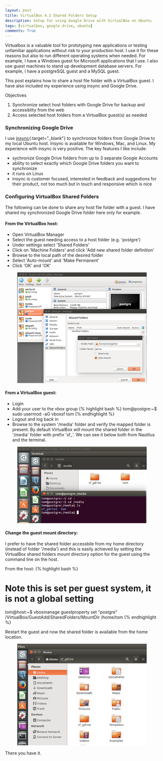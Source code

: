 ```yaml
---
layout: post
title: VirtualBox 4.3 Shared Folders Setup
description: Setup for using Google Drive with VirtualBox on Ubuntu
tags: [virtualbox, google drive, ubuntu]
comments: True
---
```

Virtualbox is a valuable tool for prototyping new applications or testing unfamiliar applications without risk to your production host. I use it for these reasons but also to run different operating systems when needed. For example, I have a Windows guest for Microsoft applications that I use. I also use guest machines to stand up development database servers. For example, I have a postgreSQL guest and a MySQL guest. 

This post explains how to share a host file folder with a VirtualBox guest. I have also included my experience using insync and Google Drive.

Objectives

1. Synchronize select host folders with Google Drive for backup and accessiblity from the web
2. Access selected host folders from a VirtualBox guest(s) as needed

### Synchronizing Google Drive
I use [insync](https://www.insynchq.com/){:target="_blank"} to synchronize folders from Google Drive to my local Ubuntu host. Insync is available for Windows, Mac, and Linux. My experience with insync is very positive. The key features I like include:

* sychronize Google Drive folders from up to 3 separate Google Accounts
* ability to select exactly which Google Drive folders you want to synchronize
* it runs on Linux
* insync is customer focused, interested in feedback and suggestions for their product, not too much but in touch and responsive which is nice


### Configuring VirtualBox Shared Folders

The following can be done to share any host file folder with a guest. I have shared my synchronized Google Drive folder here only for example.

#### From the VirtualBox host:

* Open VirtualBox Manager
* Select the guest needing access to a host folder (e.g. 'postgre')
* Under settings select 'Shared Folders'
* Click on 'Machine Folders' and click 'Add new shared folder definition'
* Browse to the local path of the desired folder
* Select 'Auto-mount' and 'Make Permanent'
* Click 'OK' and 'OK'

<figure><a><img src="/images/vbxshrdfldr1.png"></a>
<figcaption></figcaption>
</figure>

#### From a VirtualBox guest:

* Login
* Add your user to the vbox group 
{% highlight bash %}
tom@postgre:~$ sudo usermod -aG vboxsf tom 
{% endhighlight %}
* Logout and log back in
* Browse to the system '/media' folder and verify the mapped folder is present. By default VirtualBox will mount the shared folder in the '/media' folder with prefix 'sf_'. We can see it below both from Nautilus and the terminal.

<figure><a><img src="/images/vbxshrdfldr2.png"></a>
<figcaption></figcaption>
</figure>

#### Change the guest mount directory:

I prefer to have the shared folder accessbile from my home directory (instead of folder '/media') and this is easily achieved by setting the VirtualBox shared folders mount directory option for the guest using the command line on the host.

From the host:
{% highlight bash %}
# Note this is set per guest system, it is not a global setting
tom@host:~$ vboxmanage guestproperty set "postgre" /VirtualBox/GuestAdd/SharedFolders/MountDir /home/tom
{% endhighlight %}

Restart the guest and now the shared folder is available from the home location.

<figure><a><img src="/images/vbxshrdfldr3.png"></a>
<figcaption></figcaption>
</figure>

There you have it.








